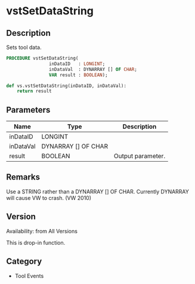 # vstSetDataString

## Description
Sets tool data.

```pascal
PROCEDURE vstSetDataString(
				inDataID   : LONGINT;
				inDataVal  : DYNARRAY [] OF CHAR;
				VAR result : BOOLEAN);
```

```python
def vs.vstSetDataString(inDataID, inDataVal):
    return result
```

## Parameters
|Name|Type|Description|
|---|---|---|
|inDataID|LONGINT|   |
|inDataVal|DYNARRAY [] OF CHAR|   |
|result|BOOLEAN|Output parameter.|

## Remarks
Use a STRING rather than a DYNARRAY [] OF CHAR.  Currently DYNARRAY will cause VW to crash. (VW 2010)

## Version
Availability: from All Versions

This is drop-in function.

## Category
* Tool Events

